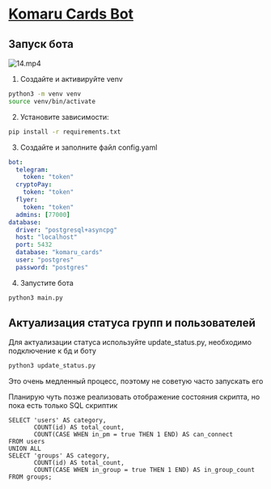 # [Komaru Cards Bot](https://github.com/aleksfolt/KomaruCards3.0)
## Запуск бота
![14.mp4](md/14.gif)
1. Создайте и активируйте venv
```bash
python3 -m venv venv
source venv/bin/activate
 ```
2. Установите зависимости:
```bash
pip install -r requirements.txt
```
3. Создайте и заполните файл config.yaml
```yaml
bot:
  telegram:
    token: "token"
  cryptoPay:
    token: "token"
  flyer:
    token: "token"
  admins: [77000]
database:
  driver: "postgresql+asyncpg"
  host: "localhost"
  port: 5432
  database: "komaru_cards"
  user: "postgres"
  password: "postgres"
```
4. Запустите бота
```bash
python3 main.py
```


## Актуализация статуса групп и пользователей
Для актуализации статуса используйте update_status.py, необходимо подключение к бд и боту
```bash
python3 update_status.py
```
Это очень медленный процесс, поэтому не советую часто запускать его

Планирую чуть позже реализовать отображение состояния скрипта, но пока есть только SQL скриптик

```postgresql
SELECT 'users' AS category,
       COUNT(id) AS total_count,
       COUNT(CASE WHEN in_pm = true THEN 1 END) AS can_connect
FROM users
UNION ALL
SELECT 'groups' AS category,
       COUNT(id) AS total_count,
       COUNT(CASE WHEN in_group = true THEN 1 END) AS in_group_count
FROM groups;


```

